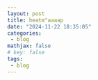 ```yaml
---
layout: post
title: heatm"aaaap
date: "2024-11-22 18:35:05"
categories: 
 - blog 
mathjax: false 
# key: false 
tags:
 - blog
---
```



 